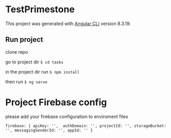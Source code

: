 # TestPrimestone

This project was generated with [Angular CLI](https://github.com/angular/angular-cli) version 8.3.19.

## Run project

clone repo

go to project dir `$ cd tasks`

in the project dir run `$ npm install`

then run `$ ng serve`

# Project Firebase config

please add your firebase configuration to enviroment files

``firebase: {
    apiKey: '', 
    authDomain: '',
    projectId: '',
    storageBucket: '',
    messagingSenderId: '',
    appId: ''
  }``